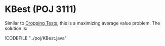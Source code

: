# KBest (POJ 3111)

Similar to [Dropping Tests](problem_solutions/dropping_tests.md), this is a maximizing average value problem.
The solution is:

!CODEFILE "../poj/KBest.java"

